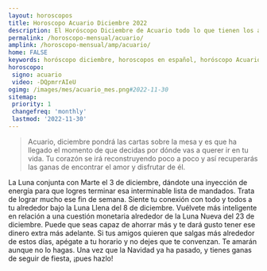 ```yaml
---
layout: horoscopos
title: Horoscopo Acuario Diciembre 2022
description: El Horóscopo Diciembre de Acuario todo lo que tienen los astros preparados para este mes, amor, trabajo, familia. Todo sobre astrologia, tarot, predicciones. Horoscopo gratis en español, predicciones y astrología.
permalink: /horoscopo-mensual/acuario/
amplink: /horoscopo-mensual/amp/acuario/
home: FALSE
keywords: horóscopo diciembre, horoscopos en español, horóscopo Acuario diciembre , horóscopo esperanza gracia, horoscop, horóscopos gratis, horoscopo Acuario, Tarot, Astrologia, Zodíaco, Acuario, horoscopo gratis, horoscopo del mes 
horoscopo:
 signo: acuario
 video: -DQpmrrAIeU
ogimg: /images/mes/acuario_mes.png#2022-11-30
sitemap:
 priority: 1
 changefreq: 'monthly'
 lastmod: '2022-11-30'
---
```



 > Acuario, diciembre pondrá las cartas sobre la mesa y es que ha llegado el momento de que decidas por dónde vas a querer ir en tu vida. Tu corazón se irá reconstruyendo poco a poco y así recuperarás las ganas de encontrar el amor y disfrutar de él.



La Luna conjunta con Marte el 3 de diciembre, dándote una inyección de energía para que logres terminar esa interminable lista de mandados. Trata de lograr mucho ese fin de semana. Siente tu conexión con todo y todos a tu alrededor bajo la Luna Llena del 8 de diciembre. Vuélvete más inteligente en relación a una cuestión monetaria alrededor de la Luna Nueva del 23 de diciembre. Puede que seas capaz de ahorrar más y te dará gusto tener ese dinero extra más adelante. Si tus amigos quieren que salgas más alrededor de estos días, apégate a tu horario y no dejes que te convenzan. Te amarán aunque no lo hagas. Una vez que la Navidad ya ha pasado, y tienes ganas de seguir de fiesta, ¡pues hazlo!